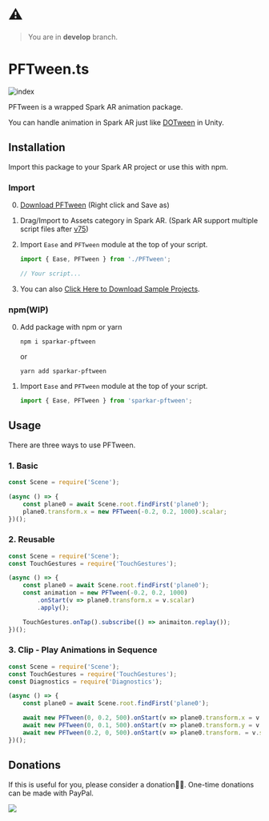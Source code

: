 # ⚠️
> You are in **develop** branch.



# PFTween.ts

![index](https://github.com/pofulu/sparkar-pftween/blob/master/README.assets/index.gif?raw=true)

PFTween is a wrapped Spark AR animation package. 

You can handle animation in Spark AR just like [DOTween](http://dotween.demigiant.com) in Unity.



## Installation

Import this package to your Spark AR project or use this with npm.

### Import

0. [Download PFTween](https://github.com/pofulu/sparkar-pftween/raw/develop/PFTweenDemo/scripts/PFTween.ts) (Right click and Save as)
1. Drag/Import to Assets category in Spark AR. (Spark AR support multiple script files after [v75](https://sparkar.facebook.com/ar-studio/learn/documentation/changelog#75))
2. Import `Ease` and `PFTween` module at the top of your script.
    ```javascript
    import { Ease, PFTween } from './PFTween';

    // Your script...
    ```


3. You can also [Click Here to Download Sample Projects](https://yehonal.github.io/DownGit/#home?url=https://github.com/pofulu/sparkar-pftween/tree/master/PFTweenDemo).



### npm(WIP)

0. Add package with npm or yarn

    ```
    npm i sparkar-pftween
    ```
    or
    ```
    yarn add sparkar-pftween
    ```
1. Import `Ease` and `PFTween` module at the top of your script.
  
    ```javascript
    import { Ease, PFTween } from 'sparkar-pftween';
	```



## Usage

There are three ways to use PFTween.

### 1. Basic

```javascript
const Scene = require('Scene'); 

(async () => {
	const plane0 = await Scene.root.findFirst('plane0');
    plane0.transform.x = new PFTween(-0.2, 0.2, 1000).scalar;
})();
```

### 2. Reusable

```js
const Scene = require('Scene');
const TouchGestures = require('TouchGestures');

(async () => {
	const plane0 = await Scene.root.findFirst('plane0');
    const animation = new PFTween(-0.2, 0.2, 1000)
        .onStart(v => plane0.transform.x = v.scalar)
        .apply();

    TouchGestures.onTap().subscribe(() => animaiton.replay());
})();
```

### 3. Clip - Play Animations in Sequence

```js 
const Scene = require('Scene');
const TouchGestures = require('TouchGestures');
const Diagnostics = require('Diagnostics');

(async () => {
    const plane0 = await Scene.root.findFirst('plane0');

    await new PFTween(0, 0.2, 500).onStart(v => plane0.transform.x = v.scalar).clip();
    await new PFTween(0, 0.1, 500).onStart(v => plane0.transform.y = v.scalar).clip();
    await new PFTween(0.2, 0, 500).onStart(v => plane0.transform. = v.scalar).clip();
})();
```



## Donations
If this is useful for you, please consider a donation🙏🏼. One-time donations can be made with PayPal.

[![](https://www.paypalobjects.com/en_US/i/btn/btn_donateCC_LG.gif)](https://www.paypal.com/cgi-bin/webscr?cmd=_s-xclick&hosted_button_id=HW99ESSALJZ36)
